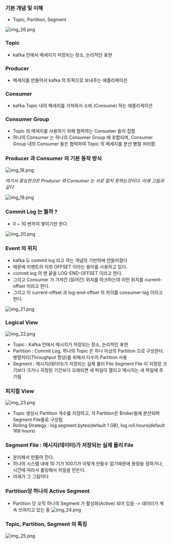 ### 기본 개념 및 이해
- Topic, Partition, Segment

![img_26.png](img_26.png)

### Topic
- kafka 안에서 메세지가 저장되는 장소, 논리적인 표현

### Producer
- 메세지를 만들어서 kafka 의 토픽으로 보내주는 애플리케이션

### Consumer
- kafka Topic 내의 메세지를 가져와서 소비 (Consume) 하는 애플리케이션

### Consumer Group
- Topic 의 메세지를 사용하기 위해 협력하는 Consumer 들의 집합
- 하나의 Consumer 는 하나의 Consumer Group 에 포함되며, Consumer Group 내의 Consumer 들은 협력하여 Topic 의 메세지를 분산 병렬 처리함.

### Producer 과 Consumer 의 기본 동작 방식
![img_18.png](img_18.png)

*여기서 중요한것은 Producer 와 Consumer 는 서로 알지 못하는것이다. 아래 그림과 같다*

![img_19.png](img_19.png)

### Commit Log 는 뭘까 ?
- 0 ~ 10 번까지 쌓이기만 한다.

![img_20.png](img_20.png)

### Event 의 위치
- kafka 도 commit log 라고 하는 개념의 기반하에 만들어졌다
- 때문에 이벤트의 이취 OFFSET 이라는 용어를 사용하고 있다. 
- commit log 의 맨 끝을 LOG-END-OFFSET 이라고 한다.
- 그리고 Consumer 가 가져간 (읽어간) 위치를 마크하는데 이런 위치를 current-offset 이라고 한다.
- 그리고 이 current-offset 과 log-end-offset 의 차이를 consumer-lag 이라고 한다.

![img_21.png](img_21.png)

### Logical View
![img_22.png](img_22.png)
- Topic : Kafka 안에서 메시지가 저장되는 장소, 논리적인 표현
- Partition : Commit Log, 하나의 Topic 은 하나 이상의 Partition 으로 구성한다. 병렬처리(Throughput 향상)를 위해서 다수의 Partition 사용
- Segment : 메시지(데이터)가 저장되는 실제 물리 File Segment File 이 지정된 크기보다 크거나 지정된 기간보다 오래되면 새 파일이 열리고 메시지는 새 파일에 추가됨

### 피지컬 View
![img_23.png](img_23.png)
- Topic 생성시 Partition 개수를 지정하고, 각 Partition은 Broker들에 분산되며 Segment File들로 구성됨
- Rolling Strategy : log.segment.bytes(default 1 GB), log.roll.hours(default 168 hours)

### Segment File : 메시지(데이터)가 저장되는 실제 물리 File
  - 분리해서 만들어 진다.
  - 하나의 시스템 내에 10 기가 100기가 이렇게 만들수 없기때문에 용량을 정하거나, 시간에 따라서 롤링해서 파일을 만든다.
  - 아래가 그 그림이다

### Partition당 하나의 Active Segment
- Partition 당 오직 하나의 Segment 가 활성화(Active) 되어 있음 -> 데이터가 계속 쓰여지고 있는 중
![img_24.png](img_24.png)

### Topic, Partition, Segment 의 특징
![img_25.png](img_25.png)